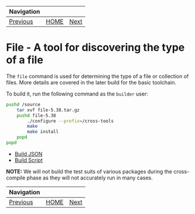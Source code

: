 | Navigation |||
| --- | --- | ---: |
| [Previous](../../CrossToolChain.md) | [HOME](../../README.md) | [Next](../LinuxHeaders/linuxheaders.md) |

# File - A tool for discovering the type of a file

The `file` command is used for determining the type of a file or collection of files. More details are covered in the later build for the basic toolchain.

To build it, run the following command as the `builder` user:

```bash
pushd /source
    tar xvf file-5.38.tar.gz
    pushd file-5.38
        ./configure --prefix=/cross-tools
        make
        make install
    popd
popd
```

- [Build JSON](build.json)
- [Build Script](build.sh)

**NOTE:** We will not build the test suits of various packages during the cross-compile phase as they will not accurately run in many cases.

| Navigation |||
| --- | --- | ---: |
| [Previous](../../CrossToolChain.md) | [HOME](../../README.md) | [Next](../LinuxHeaders/linuxheaders.md) |
